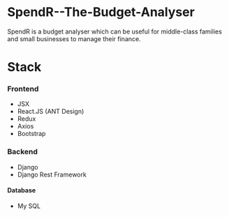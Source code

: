 # SpendR--The-Budget-Analyser

SpendR is a budget analyser which can be useful for middle-class families and small businesses to manage their finance.

# Stack

### Frontend
* JSX
* React.JS (ANT Design)
* Redux
* Axios
* Bootstrap

### Backend
* Django
* Django Rest Framework

#### Database
* My SQL
